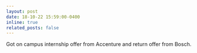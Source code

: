 ```yaml
---
layout: post
date: 18-10-22 15:59:00-0400
inline: true
related_posts: false
---
```


Got on campus internship offer from Accenture and return offer from Bosch.
